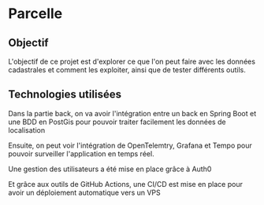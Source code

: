 # Parcelle

## Objectif

L'objectif de ce projet est d'explorer ce que l'on peut faire avec les données cadastrales et comment les exploiter, ainsi que de tester différents outils.

## Technologies utilisées

Dans la partie back, on va avoir l'intégration entre un back en Spring Boot et une BDD en PostGis pour pouvoir traiter facilement les données de localisation

Ensuite, on peut voir l'intégration de OpenTelemtry, Grafana et Tempo pour pouvoir surveiller l'application en temps réel.

Une gestion des utilisateurs a été mise en place grâce à Auth0

Et grâce aux outils de GitHub Actions, une CI/CD est mise en place pour avoir un déploiement automatique vers un VPS
